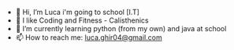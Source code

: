 - 👋 Hi, I’m Luca i'm going to school [I.T]
- 👀 I like Coding and Fitness - Calisthenics
- 🌱 I’m currently learning python (from my own) and java at school
- 📫 How to reach me: luca.ghir04@gmail.com
